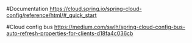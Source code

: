 #Documentation
https://cloud.spring.io/spring-cloud-config/reference/html/#_quick_start

#Cloud config bus
https://medium.com/swlh/spring-cloud-config-bus-auto-refresh-properties-for-clients-d18fa4c036cb